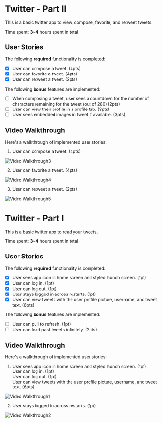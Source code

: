 # Twitter - Part II

This is a basic twitter app to view, compose, favorite, and retweet tweets.

Time spent: **3~4** hours spent in total

## User Stories

The following **required** functionality is completed:

- [x] User can compose a tweet. (4pts)
- [x] User can favorite a tweet. (4pts)
- [x] User can retweet a tweet. (2pts)

The following **bonus** features are implemented:

- [ ] When composing a tweet, user sees a countdown for the number of characters remaining for the tweet (out of 280) (2pts)
- [ ] User can view their profile in a profile tab. (3pts)
- [ ] User sees embedded images in tweet if available. (3pts)

## Video Walkthrough

Here's a walkthrough of implemented user stories:

1. User can compose a tweet. (4pts)
<img src='http://g.recordit.co/8hrGd5J5o2.gif' title='Video Walkthrough3' width='' alt='Video Walkthrough3' />

2. User can favorite a tweet. (4pts)
<img src='http://g.recordit.co/o9mXGL06JH.gif' title='Video Walkthrough4' width='' alt='Video Walkthrough4' />

3. User can retweet a tweet. (2pts)
<img src='http://g.recordit.co/1a04WW6fyR.gif' title='Video Walkthrough5' width='' alt='Video Walkthrough5' />

# Twitter - Part I

This is a basic twitter app to read your tweets.

Time spent: **3~4** hours spent in total

## User Stories

The following **required** functionality is completed:

- [x] User sees app icon in home screen and styled launch screen. (1pt)
- [x] User can log in. (1pt)
- [x] User can log out. (1pt)
- [x] User stays logged in across restarts. (1pt)
- [x] User can view tweets with the user profile picture, username, and tweet text. (6pts)

The following **bonus** features are implemented:

- [ ] User can pull to refresh. (1pt)
- [ ] User can load past tweets infinitely. (2pts)

## Video Walkthrough

Here's a walkthrough of implemented user stories:

1. User sees app icon in home screen and styled launch screen. (1pt)  
User can log in. (1pt)  
User can log out. (1pt)  
User can view tweets with the user profile picture, username, and tweet text. (6pts)  

<img src='http://g.recordit.co/QBRRtE31Ne.gif' title='Video Walkthrough1' width='' alt='Video Walkthrough1' />

2. User stays logged in across restarts. (1pt)

<img src='http://g.recordit.co/ty3sFKpOIu.gif' title='Video Walkthrough2' width='' alt='Video Walkthrough2' />

